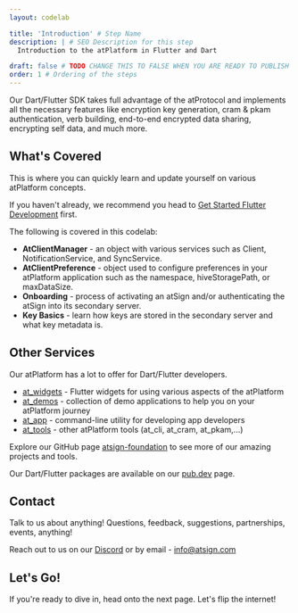 ```yaml
---
layout: codelab

title: 'Introduction' # Step Name
description: | # SEO Description for this step
  Introduction to the atPlatform in Flutter and Dart

draft: false # TODO CHANGE THIS TO FALSE WHEN YOU ARE READY TO PUBLISH THE PAGE
order: 1 # Ordering of the steps
---
```


Our Dart/Flutter SDK takes full advantage of the atProtocol and implements all the necessary features like encryption key generation, cram & pkam authentication, verb building, end-to-end encrypted data sharing, encrypting self data, and much more.

## What's Covered

This is where you can quickly learn and update yourself on various atPlatform concepts.

If you haven't already, we recommend you head to [Get Started Flutter Development](docs/start/flutter/) first.

The following is covered in this codelab:

- **AtClientManager** - an object with various services such as Client, NotificationService, and SyncService.
- **AtClientPreference** - object used to configure preferences in your atPlatform application such as the namespace, hiveStoragePath, or maxDataSize.
- **Onboarding** - process of activating an atSign and/or authenticating the atSign into its secondary server.
- **Key Basics** - learn how keys are stored in the secondary server and what key metadata is.

## Other Services

Our atPlatform has a lot to offer for Dart/Flutter developers.

- [at_widgets](https://github.com/atsign-foundation/at_widgets) - Flutter widgets for using various aspects of the atPlatform
- [at_demos](https://github.com/atsign-foundation/at_demos) - collection of demo applications to help you on your atPlatform journey
- [at_app](https://github.com/atsign-foundation/at_app) - command-line utility for developing app developers
- [at_tools](https://github.com/atsign-foundation/at_tools) - other atPlatform tools (at_cli, at_cram, at_pkam,...)

Explore our GitHub page [atsign-foundation](https://github.com/atsign-foundation) to see more of our amazing projects and tools.

Our Dart/Flutter packages are available on our [pub.dev](https://pub.dev/publishers/atsign.org/packages) page.

## Contact

Talk to us about anything! Questions, feedback, suggestions, partnerships, events, anything!

Reach out to us on our [Discord](https://discord.atsign.com) or by email - [info@atsign.com](mailto:info@atsign.com)

## Let's Go!

If you're ready to dive in, head onto the next page. Let's flip the internet!
